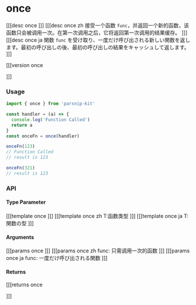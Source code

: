 # once
[[[desc once
]]]
[[[desc once zh
接受一个函数 `func`，并返回一个新的函数，该函数只会被调用一次。在第一次调用之后，它将返回第一次调用的结果缓存。
]]]
[[[desc once ja
関数 `func` を受け取り、一度だけ呼び出される新しい関数を返します。最初の呼び出しの後、最初の呼び出しの結果をキャッシュして返します。
]]]

[[[version once
  
]]]
### Usage

```typescript
import { once } from 'parsnip-kit'

const handler = (a) => {
  console.log('Function Called')
  return a
}
const onceFn = once(handler)

onceFn(123)
// Function Called
// result is 123

onceFn(321)
// result is 123

```


### API

#### Type Parameter

[[[template once
]]]
[[[template once zh
T:函数类型
]]]
[[[template once ja
T:関数の型
]]]

#### Arguments

[[[params once
]]]
[[[params once zh
func: 只需调用一次的函数
]]]
[[[params once ja
func: 一度だけ呼び出される関数
]]]

#### Returns

[[[returns once

]]]